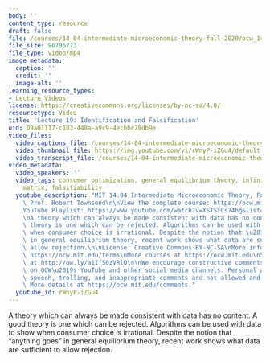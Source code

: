 ```yaml
---
body: ''
content_type: resource
draft: false
file: /courses/14-04-intermediate-microeconomic-theory-fall-2020/ocw_1404_lecture19_2020nov19_360p_16_9.mp4
file_size: 96796773
file_type: video/mp4
image_metadata:
  caption: ''
  credit: ''
  image-alt: ''
learning_resource_types:
- Lecture Videos
license: https://creativecommons.org/licenses/by-nc-sa/4.0/
resourcetype: Video
title: 'Lecture 19: Identification and Falsification'
uid: 09a01117-c183-448a-a9c9-4ecbbc78db9e
video_files:
  video_captions_file: /courses/14-04-intermediate-microeconomic-theory-fall-2020/1At787y7ZROGV1q0j9ExfnOWUz9o6IIuH_transcript.webvtt
  video_thumbnail_file: https://img.youtube.com/vi/rWnyP-iZGu4/default.jpg
  video_transcript_file: /courses/14-04-intermediate-microeconomic-theory-fall-2020/1At787y7ZROGV1q0j9ExfnOWUz9o6IIuH_transcript.pdf
video_metadata:
  video_speakers: ''
  video_tags: consumer optimization, general equilibrium theory, infinite data, slutzky
    matrix, falsifiability
  youtube_description: "MIT 14.04 Intermediate Microeconomic Theory, Fall 2020\nInstructor:\
    \ Prof. Robert Townsend\n\nView the complete course: https://ocw.mit.edu/courses/14-04-intermediate-microeconomic-theory-fall-2020/\n\
    YouTube Playlist: https://www.youtube.com/watch?v=XSTSfCs74bg&list=PLUl4u3cNGP63wnrKge9vllow3Y2OOOKqF\n\
    \nA theory which can always be made consistent with data has no content. A good\
    \ theory is one which can be rejected. Algorithms can be used with data to show\
    \ when consumer choice is irrational. Despite the notion that \u201Canything goes\u201D\
    \ in general equilibrium theory, recent work shows what data are sufficient to\
    \ allow rejection.\n\nLicense: Creative Commons BY-NC-SA\nMore information at\
    \ https://ocw.mit.edu/terms\nMore courses at https://ocw.mit.edu\nSupport OCW\
    \ at http://ow.ly/a1If50zVRlQ\n\nWe encourage constructive comments and discussion\
    \ on OCW\u2019s YouTube and other social media channels. Personal attacks, hate\
    \ speech, trolling, and inappropriate comments are not allowed and may be removed.\
    \ More details at https://ocw.mit.edu/comments."
  youtube_id: rWnyP-iZGu4
---
```

A theory which can always be made consistent with data has no content. A good theory is one which can be rejected. Algorithms can be used with data to show when consumer choice is irrational. Despite the notion that “anything goes” in general equilibrium theory, recent work shows what data are sufficient to allow rejection.